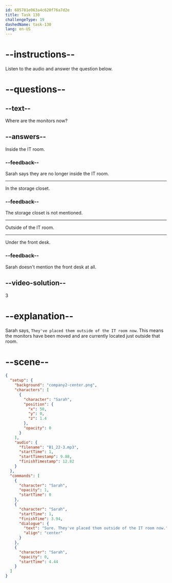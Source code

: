 ```yaml
---
id: 685781e063a4c620f76a7d2e
title: Task 130
challengeType: 19
dashedName: task-130
lang: en-US
---
```


<!-- (Audio) Sarah: Sure. They've placed them outside of the IT room now. -->

# --instructions--

Listen to the audio and answer the question below.

# --questions--

## --text--

Where are the monitors now?

## --answers--

Inside the IT room.

### --feedback--

Sarah says they are no longer inside the IT room.

---

In the storage closet.

### --feedback--

The storage closet is not mentioned.

---

Outside of the IT room.

---

Under the front desk.

### --feedback--

Sarah doesn't mention the front desk at all.

## --video-solution--

3

# --explanation--

Sarah says, `They've placed them outside of the IT room now`. This means the monitors have been moved and are currently located just outside that room.

# --scene--

```json
{
  "setup": {
    "background": "company2-center.png",
    "characters": [
      {
        "character": "Sarah",
        "position": {
          "x": 50,
          "y": 0,
          "z": 1.4
        },
        "opacity": 0
      }
    ],
    "audio": {
      "filename": "B1_22-3.mp3",
      "startTime": 1,
      "startTimestamp": 9.88,
      "finishTimestamp": 12.82
    }
  },
  "commands": [
    {
      "character": "Sarah",
      "opacity": 1,
      "startTime": 0
    },
    {
      "character": "Sarah",
      "startTime": 1,
      "finishTime": 3.94,
      "dialogue": {
        "text": "Sure. They've placed them outside of the IT room now.",
        "align": "center"
      }
    },
    {
      "character": "Sarah",
      "opacity": 0,
      "startTime": 4.44
    }
  ]
}
```
